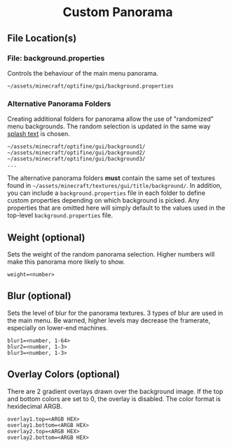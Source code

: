 <div align="center">
<h1>Custom Panorama</h1>
</div>

## File Location(s)

### File: background.properties
Controls the behaviour of the main menu panorama.

```
~/assets/minecraft/optifine/gui/background.properties
```

### Alternative Panorama Folders
Creating additional folders for panorama allow the use of "randomized" menu backgrounds. The random selection is updated in the same way [splash text](https://minecraft.gamepedia.com/Splash) is chosen.

```
~/assets/minecraft/optifine/gui/background1/
~/assets/minecraft/optifine/gui/background2/
~/assets/minecraft/optifine/gui/background3/
...
```

The alternative panorama folders __must__ contain the same set of textures found in `~/assets/minecraft/textures/gui/title/background/`. In addition, you can include a `background.properties` file in each folder to define custom properties depending on which background is picked. Any properties that are omitted here will simply default to the values used in the top-level `background.properties` file.

## Weight (optional)
Sets the weight of the random panorama selection. Higher numbers will make this panorama more likely to show.

```properties
weight=<number>
```

## Blur (optional)
Sets the level of blur for the panorama textures. 3 types of blur are used in the main menu. Be warned, higher levels may decrease the framerate, especially on lower-end machines.

```properties
blur1=<number, 1-64>
blur2=<number, 1-3>
blur3=<number, 1-3>
```

## Overlay Colors (optional)
There are 2 gradient overlays drawn over the background image. If the top and bottom colors are set to 0, the overlay is disabled. The color format is hexidecimal ARGB.

```properties
overlay1.top=<ARGB HEX>
overlay1.bottom=<ARGB HEX>
overlay2.top=<ARGB HEX>
overlay2.bottom=<ARGB HEX>
```